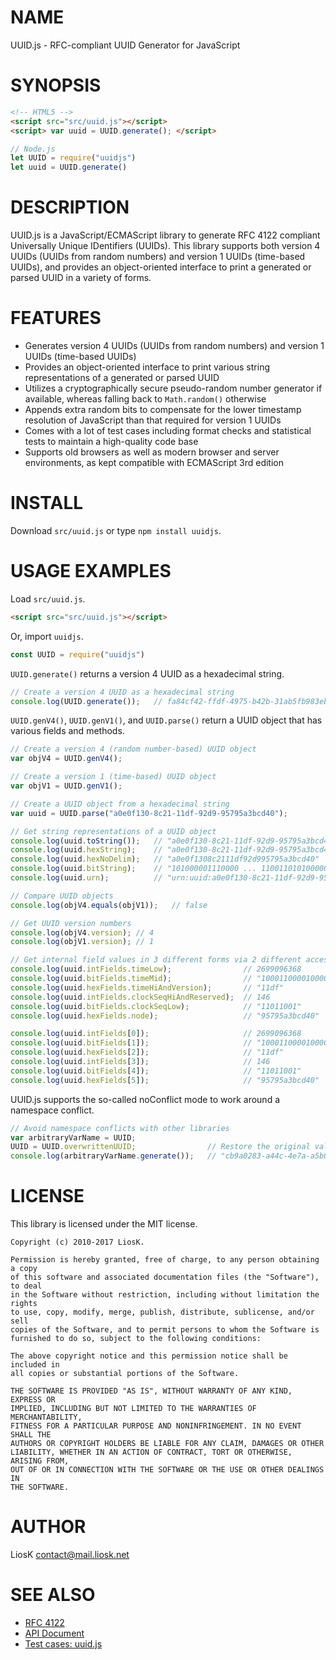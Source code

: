 # NAME

UUID.js - RFC-compliant UUID Generator for JavaScript

# SYNOPSIS

```html
<!-- HTML5 -->
<script src="src/uuid.js"></script>
<script> var uuid = UUID.generate(); </script>
```

```javascript
// Node.js
let UUID = require("uuidjs")
let uuid = UUID.generate()
```

# DESCRIPTION

UUID.js is a JavaScript/ECMAScript library to generate RFC 4122 compliant Universally Unique IDentifiers (UUIDs). This library supports both version 4 UUIDs (UUIDs from random numbers) and version 1 UUIDs (time-based UUIDs), and provides an object-oriented interface to print a generated or parsed UUID in a variety of forms.

# FEATURES

* Generates version 4 UUIDs (UUIDs from random numbers) and version 1 UUIDs (time-based UUIDs)
* Provides an object-oriented interface to print various string representations of a generated or parsed UUID
* Utilizes a cryptographically secure pseudo-random number generator if available, whereas falling back to `Math.random()` otherwise
* Appends extra random bits to compensate for the lower timestamp resolution of JavaScript than that required for version 1 UUIDs
* Comes with a lot of test cases including format checks and statistical tests to maintain a high-quality code base
* Supports old browsers as well as modern browser and server environments, as kept compatible with ECMAScript 3rd edition

# INSTALL

Download `src/uuid.js` or type `npm install uuidjs`.

# USAGE EXAMPLES

Load `src/uuid.js`.

```html
<script src="src/uuid.js"></script>
```

Or, import `uuidjs`.

```javascript
const UUID = require("uuidjs")
```

`UUID.generate()` returns a version 4 UUID as a hexadecimal string.

```javascript
// Create a version 4 UUID as a hexadecimal string
console.log(UUID.generate());   // fa84cf42-ffdf-4975-b42b-31ab5fb983eb
```

`UUID.genV4()`, `UUID.genV1()`, and `UUID.parse()` return a UUID object that has various fields and methods.

```javascript
// Create a version 4 (random number-based) UUID object
var objV4 = UUID.genV4();

// Create a version 1 (time-based) UUID object
var objV1 = UUID.genV1();

// Create a UUID object from a hexadecimal string
var uuid = UUID.parse("a0e0f130-8c21-11df-92d9-95795a3bcd40");

// Get string representations of a UUID object
console.log(uuid.toString());   // "a0e0f130-8c21-11df-92d9-95795a3bcd40"
console.log(uuid.hexString);    // "a0e0f130-8c21-11df-92d9-95795a3bcd40"
console.log(uuid.hexNoDelim);   // "a0e0f1308c2111df92d995795a3bcd40"
console.log(uuid.bitString);    // "101000001110000 ... 1100110101000000"
console.log(uuid.urn);          // "urn:uuid:a0e0f130-8c21-11df-92d9-95795a3bcd40"

// Compare UUID objects
console.log(objV4.equals(objV1));   // false

// Get UUID version numbers
console.log(objV4.version); // 4
console.log(objV1.version); // 1

// Get internal field values in 3 different forms via 2 different accessors
console.log(uuid.intFields.timeLow);                // 2699096368
console.log(uuid.bitFields.timeMid);                // "1000110000100001"
console.log(uuid.hexFields.timeHiAndVersion);       // "11df"
console.log(uuid.intFields.clockSeqHiAndReserved);  // 146
console.log(uuid.bitFields.clockSeqLow);            // "11011001"
console.log(uuid.hexFields.node);                   // "95795a3bcd40"

console.log(uuid.intFields[0]);                     // 2699096368
console.log(uuid.bitFields[1]);                     // "1000110000100001"
console.log(uuid.hexFields[2]);                     // "11df"
console.log(uuid.intFields[3]);                     // 146
console.log(uuid.bitFields[4]);                     // "11011001"
console.log(uuid.hexFields[5]);                     // "95795a3bcd40"
```

UUID.js supports the so-called noConflict mode to work around a namespace conflict.

```javascript
// Avoid namespace conflicts with other libraries
var arbitraryVarName = UUID;
UUID = UUID.overwrittenUUID;                // Restore the original value
console.log(arbitraryVarName.generate());   // "cb9a0283-a44c-4e7a-a5b0-9cd2876e952b"
```

# LICENSE

This library is licensed under the MIT license.

```
Copyright (c) 2010-2017 LiosK.

Permission is hereby granted, free of charge, to any person obtaining a copy
of this software and associated documentation files (the "Software"), to deal
in the Software without restriction, including without limitation the rights
to use, copy, modify, merge, publish, distribute, sublicense, and/or sell
copies of the Software, and to permit persons to whom the Software is
furnished to do so, subject to the following conditions:

The above copyright notice and this permission notice shall be included in
all copies or substantial portions of the Software.

THE SOFTWARE IS PROVIDED "AS IS", WITHOUT WARRANTY OF ANY KIND, EXPRESS OR
IMPLIED, INCLUDING BUT NOT LIMITED TO THE WARRANTIES OF MERCHANTABILITY,
FITNESS FOR A PARTICULAR PURPOSE AND NONINFRINGEMENT. IN NO EVENT SHALL THE
AUTHORS OR COPYRIGHT HOLDERS BE LIABLE FOR ANY CLAIM, DAMAGES OR OTHER
LIABILITY, WHETHER IN AN ACTION OF CONTRACT, TORT OR OTHERWISE, ARISING FROM,
OUT OF OR IN CONNECTION WITH THE SOFTWARE OR THE USE OR OTHER DEALINGS IN
THE SOFTWARE.
```

# AUTHOR

LiosK <contact@mail.liosk.net>

# SEE ALSO

* [RFC 4122](https://www.ietf.org/rfc/rfc4122.txt)
* [API Document](https://liosk.github.io/UUID.js/doc/)
* [Test cases: uuid.js](https://liosk.github.io/UUID.js/test/test.uuid.js.html)
